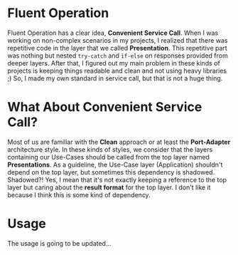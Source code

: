 # Fluent Operation
Fluent Operation has a clear idea, **Convenient Service Call**.
When I was working on non-complex scenarios in my projects, I realized that there was repetitive code in the layer that we called **Presentation**. This repetitive part was nothing but nested `try-catch` and `if-else` on responses provided from deeper layers.
After that, I figured out my main problem in these kinds of projects is keeping things readable and clean and not using heavy libraries ;) So, I made my own standard in service call, but that is not a huge thing.

# What About Convenient Service Call?
Most of us are familiar with the **Clean** approach or at least the **Port-Adapter** architecture style.
In these kinds of styles, we consider that the layers containing our Use-Cases should be called from the top layer named **Presentations**.
As a guideline, the Use-Case layer (Application) shouldn't depend on the top layer, but sometimes this dependency is shadowed.
Shadowed?! Yes, I mean that it's not exactly keeping a reference to the top layer but caring about the **result format** for the top layer.
I don't like it because I think this is some kind of dependency.

# Usage 
The usage is going to be updated...
